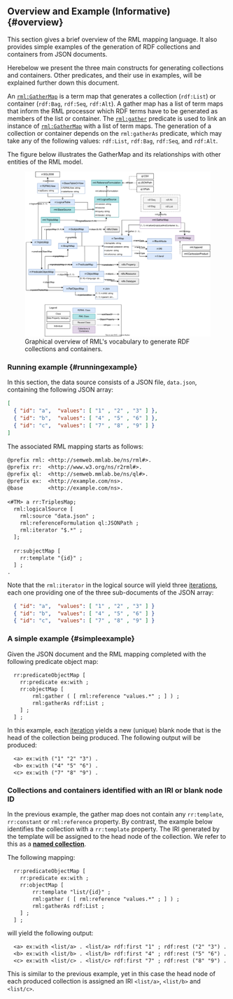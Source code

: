 ## Overview and Example (Informative) {#overview}

This section gives a brief overview of the RML mapping language. 
It also provides simple examples of the generation of RDF collections and containers from JSON documents.

Herebelow we present the three main constructs for generating collections and containers. Other predicates, and their use in examples, will be explained further down this document.

An [`rml:GatherMap`](#rml-gathermap) is a term map that generates a collection (`rdf:List`) or container (`rdf:Bag`, `rdf:Seq`, `rdf:Alt`). 
A gather map has a list of term maps that inform the RML processor which RDF terms have to be generated as members of the list or container. 
The [`rml:gather`](#rml-gather) predicate is used to link an instance of [`rml:GatherMap`](#rml-gathermap) with a list of term maps. The generation of a collection or container depends on the `rml:gatherAs` predicate, which may take any of the following values: `rdf:List`, `rdf:Bag`, `rdf:Seq`,  and `rdf:Alt`.

The figure below illustrates the GatherMap and its relationships with other entities of the RML model.

<figure>
  <img src="./resources/images/overview.svg" alt="Graphical overview of RML's vocabulary to generate RDF collections and containers."/>
  <figcaption>Graphical overview of RML's vocabulary to generate RDF collections and containers.</figcaption>
</figure>


### Running example {#runningexample}

In this section, the data source consists of a JSON file, `data.json`, containing the following JSON array:

```json
[ 
  { "id": "a",  "values": [ "1" , "2" , "3" ] },
  { "id": "b",  "values": [ "4" , "5" , "6" ] },
  { "id": "c",  "values": [ "7" , "8" , "9" ] } 
]
```

The associated RML mapping starts as follows:

```turtle
@prefix rml: <http://semweb.mmlab.be/ns/rml#>.
@prefix rr:  <http://www.w3.org/ns/r2rml#>.
@prefix ql:  <http://semweb.mmlab.be/ns/ql#>.
@prefix ex:  <http://example.com/ns>.
@base        <http://example.com/ns>.

<#TM> a rr:TriplesMap;
  rml:logicalSource [
    rml:source "data.json" ;
    rml:referenceFormulation ql:JSONPath ;
    rml:iterator "$.*" ;
  ];

  rr:subjectMap [
    rr:template "{id}" ;
  ] ;
.
```

Note that the `rml:iterator` in the logical source will yield three [iterations](#iterations), each one providing one of the three sub-documents of the JSON array:
```json
  { "id": "a",  "values": [ "1" , "2" , "3" ] }
  { "id": "b",  "values": [ "4" , "5" , "6" ] }
  { "id": "c",  "values": [ "7" , "8" , "9" ] } 
```


### A simple example {#simpleexample}

Given the JSON document and the RML mapping completed with the following predicate object map:

```turtle
  rr:predicateObjectMap [
    rr:predicate ex:with ;
    rr:objectMap [
        rml:gather ( [ rml:reference "values.*" ; ] ) ;
        rml:gatherAs rdf:List ;
    ] ;
  ] ;
```

In this example, each [iteration](#iterations) yields a new (unique) blank node that is the head of the collection being produced.
The following output will be produced:

```turtle
  <a> ex:with ("1" "2" "3") .
  <b> ex:with ("4" "5" "6") .
  <c> ex:with ("7" "8" "9") .
```


### Collections and containers identified with an IRI or blank node ID

In the previous example, the gather map does not contain any `rr:template`, `rr:constant` or `rml:reference` property.
By contrast, the example below identifies the collection with a `rr:template` property. The IRI generated by the template will be assigned to the head node of the collection. We refer to this as a **[named collection](#named)**.

The following mapping:

```turtle
  rr:predicateObjectMap [
    rr:predicate ex:with ;
    rr:objectMap [
        rr:template "list/{id}" ;
        rml:gather ( [ rml:reference "values.*" ; ] ) ;
        rml:gatherAs rdf:List ;
    ] ;
  ] ;
```

will yield the following output:

```turtle
  <a> ex:with <list/a> . <list/a> rdf:first "1" ; rdf:rest ("2" "3") .
  <b> ex:with <list/b> . <list/b> rdf:first "4" ; rdf:rest ("5" "6") .
  <c> ex:with <list/c> . <list/c> rdf:first "7" ; rdf:rest ("8" "9") .
```

This is similar to the previous example, yet in this case the head node of each produced collection is assigned an IRI `<list/a>`, `<list/b>` and `<list/c>`.
